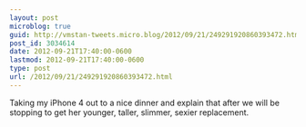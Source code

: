 ```yaml
---
layout: post
microblog: true
guid: http://vmstan-tweets.micro.blog/2012/09/21/249291920860393472.html
post_id: 3034614
date: 2012-09-21T17:40:00-0600
lastmod: 2012-09-21T17:40:00-0600
type: post
url: /2012/09/21/249291920860393472.html
---
```

Taking my iPhone 4 out to a nice dinner and explain that after we will be stopping to get her younger, taller, slimmer, sexier replacement.
